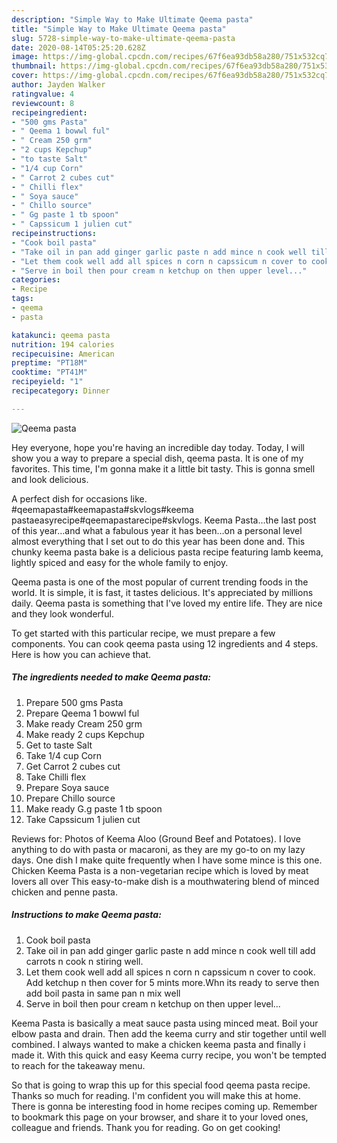 ```yaml
---
description: "Simple Way to Make Ultimate Qeema pasta"
title: "Simple Way to Make Ultimate Qeema pasta"
slug: 5728-simple-way-to-make-ultimate-qeema-pasta
date: 2020-08-14T05:25:20.628Z
image: https://img-global.cpcdn.com/recipes/67f6ea93db58a280/751x532cq70/qeema-pasta-recipe-main-photo.jpg
thumbnail: https://img-global.cpcdn.com/recipes/67f6ea93db58a280/751x532cq70/qeema-pasta-recipe-main-photo.jpg
cover: https://img-global.cpcdn.com/recipes/67f6ea93db58a280/751x532cq70/qeema-pasta-recipe-main-photo.jpg
author: Jayden Walker
ratingvalue: 4
reviewcount: 8
recipeingredient:
- "500 gms Pasta"
- " Qeema 1 bowwl ful"
- " Cream 250 grm"
- "2 cups Kepchup"
- "to taste Salt"
- "1/4 cup Corn"
- " Carrot 2 cubes cut"
- " Chilli flex"
- " Soya sauce"
- " Chillo source"
- " Gg paste 1 tb spoon"
- " Capssicum 1 julien cut"
recipeinstructions:
- "Cook boil pasta"
- "Take oil in pan add ginger garlic paste n add mince n cook well till add carrots n cook n stiring well."
- "Let them cook well add all spices n corn n capssicum n cover to cook. Add ketchup n then cover for 5 mints more.Whn its ready to serve then add boil pasta in same pan n mix well"
- "Serve in boil then pour cream n ketchup on then upper level..."
categories:
- Recipe
tags:
- qeema
- pasta

katakunci: qeema pasta 
nutrition: 194 calories
recipecuisine: American
preptime: "PT18M"
cooktime: "PT41M"
recipeyield: "1"
recipecategory: Dinner

---
```



![Qeema pasta](https://img-global.cpcdn.com/recipes/67f6ea93db58a280/751x532cq70/qeema-pasta-recipe-main-photo.jpg)

Hey everyone, hope you're having an incredible day today. Today, I will show you a way to prepare a special dish, qeema pasta. It is one of my favorites. This time, I'm gonna make it a little bit tasty. This is gonna smell and look delicious.

A perfect dish for occasions like. #qeemapasta#keemapasta#skvlogs#keema pastaeasyrecipe#qeemapastarecipe#skvlogs. Keema Pasta…the last post of this year…and what a fabulous year it has been…on a personal level almost everything that I set out to do this year has been done and. This chunky keema pasta bake is a delicious pasta recipe featuring lamb keema, lightly spiced and easy for the whole family to enjoy.

Qeema pasta is one of the most popular of current trending foods in the world. It is simple, it is fast, it tastes delicious. It's appreciated by millions daily. Qeema pasta is something that I've loved my entire life. They are nice and they look wonderful.


To get started with this particular recipe, we must prepare a few components. You can cook qeema pasta using 12 ingredients and 4 steps. Here is how you can achieve that.

<!--inarticleads1-->

##### The ingredients needed to make Qeema pasta:

1. Prepare 500 gms Pasta
1. Prepare  Qeema 1 bowwl ful
1. Make ready  Cream 250 grm
1. Make ready 2 cups Kepchup
1. Get to taste Salt
1. Take 1/4 cup Corn
1. Get  Carrot 2 cubes cut
1. Take  Chilli flex
1. Prepare  Soya sauce
1. Prepare  Chillo source
1. Make ready  G.g paste 1 tb spoon
1. Take  Capssicum 1 julien cut


Reviews for: Photos of Keema Aloo (Ground Beef and Potatoes). I love anything to do with pasta or macaroni, as they are my go-to on my lazy days. One dish I make quite frequently when I have some mince is this one. Chicken Keema Pasta is a non-vegetarian recipe which is loved by meat lovers all over This easy-to-make dish is a mouthwatering blend of minced chicken and penne pasta. 

<!--inarticleads2-->

##### Instructions to make Qeema pasta:

1. Cook boil pasta
1. Take oil in pan add ginger garlic paste n add mince n cook well till add carrots n cook n stiring well.
1. Let them cook well add all spices n corn n capssicum n cover to cook. Add ketchup n then cover for 5 mints more.Whn its ready to serve then add boil pasta in same pan n mix well
1. Serve in boil then pour cream n ketchup on then upper level...


Keema Pasta is basically a meat sauce pasta using minced meat. Boil your elbow pasta and drain. Then add the keema curry and stir together until well combined. I always wanted to make a chicken keema pasta and finally i made it. With this quick and easy Keema curry recipe, you won&#39;t be tempted to reach for the takeaway menu. 

So that is going to wrap this up for this special food qeema pasta recipe. Thanks so much for reading. I'm confident you will make this at home. There is gonna be interesting food in home recipes coming up. Remember to bookmark this page on your browser, and share it to your loved ones, colleague and friends. Thank you for reading. Go on get cooking!
